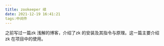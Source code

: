 ```yaml
---
title: zookeeper 续
date: 2021-12-19 16:41:21
tags:中间件
---
```


之前写过一篇zk 浅解的博客，介绍了zk 的安装及其指令与原理。这一篇主要介绍zk 在项目中的使用。